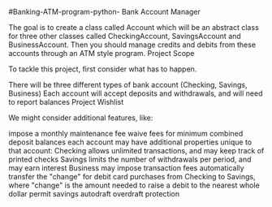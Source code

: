 #Banking-ATM-program-python-
Bank Account Manager

The goal is to create a class called Account which will be an abstract class for three other classes called CheckingAccount, SavingsAccount and BusinessAccount. Then you should manage credits and debits from these accounts through an ATM style program. Project Scope

To tackle this project, first consider what has to happen.

There will be three different types of bank account (Checking, Savings, Business)
Each account will accept deposits and withdrawals, and will need to report balances
Project Wishlist

We might consider additional features, like:

impose a monthly maintenance fee
waive fees for minimum combined deposit balances
each account may have additional properties unique to that account:
    Checking allows unlimited transactions, and may keep track of printed checks
    Savings limits the number of withdrawals per period, and may earn interest
    Business may impose transaction fees
automatically transfer the "change" for debit card purchases from Checking to Savings,
where "change" is the amount needed to raise a debit to the nearest whole dollar
permit savings autodraft overdraft protection
